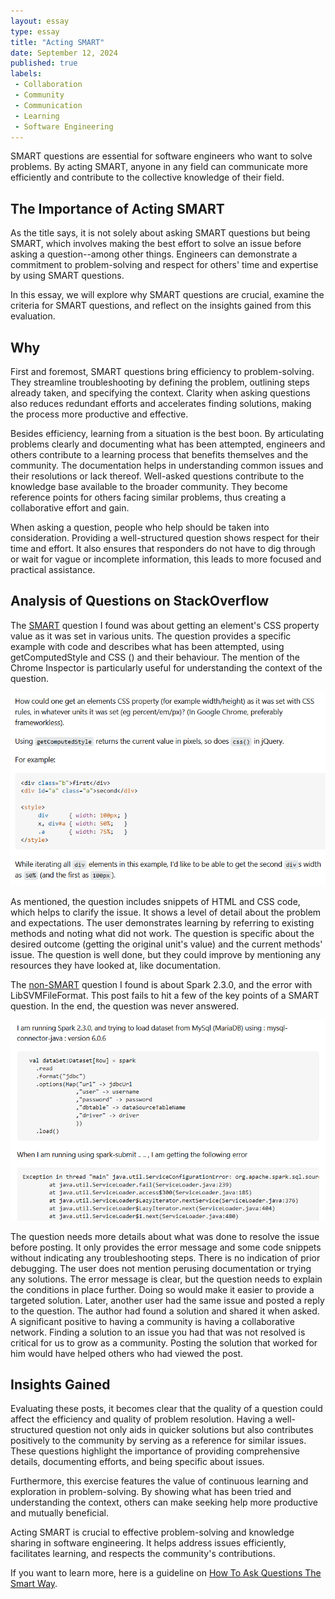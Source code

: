 ```yaml
---
layout: essay
type: essay
title: "Acting SMART"
date: September 12, 2024
published: true
labels:
 - Collaboration
 - Community
 - Communication
 - Learning
 - Software Engineering
---
```


SMART questions are essential for software engineers who want to solve problems. By acting SMART, anyone in any field can communicate more efficiently and contribute to the collective knowledge of their field. 

## The Importance of Acting SMART

As the title says, it is not solely about asking SMART questions but being SMART, which involves making the best effort to solve an issue before asking a question--among other things. Engineers can demonstrate a commitment to problem-solving and respect for others' time and expertise by using SMART questions.

In this essay, we will explore why SMART questions are crucial, examine the criteria for SMART questions, and reflect on the insights gained from this evaluation.

## Why

First and foremost, SMART questions bring efficiency to problem-solving. They streamline troubleshooting by defining the problem, outlining steps already taken, and specifying the context. Clarity when asking questions also reduces redundant efforts and accelerates finding solutions, making the process more productive and effective.

Besides efficiency, learning from a situation is the best boon. By articulating problems clearly and documenting what has been attempted, engineers and others contribute to a learning process that benefits themselves and the community. The documentation helps in understanding common issues and their resolutions or lack thereof. Well-asked questions contribute to the knowledge base available to the broader community. They become reference points for others facing similar problems, thus creating a collaborative effort and gain.

When asking a question, people who help should be taken into consideration. Providing a well-structured question shows respect for their time and effort. It also ensures that responders do not have to dig through or wait for vague or incomplete information, this leads to more focused and practical assistance.

## Analysis of Questions on StackOverflow

The [SMART](https://stackoverflow.com/questions/9730612/get-element-css-property-width-height-value-as-it-was-set-in-percent-em-px-et) question I found was about getting an element's CSS property value as it was set in various units. The question provides a specific example with code and describes what has been attempted, using getComputedStyle and CSS () and their behaviour. The mention of the Chrome Inspector is particularly useful for understanding the context of the question.

<div class="center-image">
 <img src="../img/actingsmart/actingsmart-smartqn.png" alt="A user acting SMART" width="750" />
</div>

As mentioned, the question includes snippets of HTML and CSS code, which helps to clarify the issue. It shows a level of detail about the problem and expectations. The user demonstrates learning by referring to existing methods and noting what did not work. The question is specific about the desired outcome (getting the original unit's value) and the current methods' issue. The question is well done, but they could improve by mentioning any resources they have looked at, like documentation.

The [non-SMART](https://stackoverflow.com/questions/53172241/spark-2-3-0-giving-error-provider-org-apache-spark-ml-source-libsvm-libsvmfile) question I found is about Spark 2.3.0, and the error with LibSVMFileFormat. This post fails to hit a few of the key points of a SMART question. In the end, the question was never answered. 

<div class="center-image">
 <img src="../img/actingsmart/actingsmart-notsmartqn.png" alt="A user acting SMART" width="750" />
</div>

The question needs more details about what was done to resolve the issue before posting. It only provides the error message and some code snippets without indicating any troubleshooting steps. There is no indication of prior debugging. The user does not mention perusing documentation or trying any solutions. The error message is clear, but the question needs to explain the conditions in place further. Doing so would make it easier to provide a targeted solution. Later, another user had the same issue and posted a reply to the question. The author had found a solution and shared it when asked. A significant positive to having a community is having a collaborative network. Finding a solution to an issue you had that was not resolved is critical for us to grow as a community. Posting the solution that worked for him would have helped others who had viewed the post.

## Insights Gained

Evaluating these posts, it becomes clear that the quality of a question could affect the efficiency and quality of problem resolution. Having a well-structured question not only aids in quicker solutions but also contributes positively to the community by serving as a reference for similar issues. These questions highlight the importance of providing comprehensive details, documenting efforts, and being specific about issues.

Furthermore, this exercise features the value of continuous learning and exploration in problem-solving. By showing what has been tried and understanding the context, others can make seeking help more productive and mutually beneficial.

Acting SMART is crucial to effective problem-solving and knowledge sharing in software engineering. It helps address issues efficiently, facilitates learning, and respects the community's contributions.

If you want to learn more, here is a guideline on [How To Ask Questions The Smart Way](http://www.catb.org/esr/faqs/smart-questions.html).
